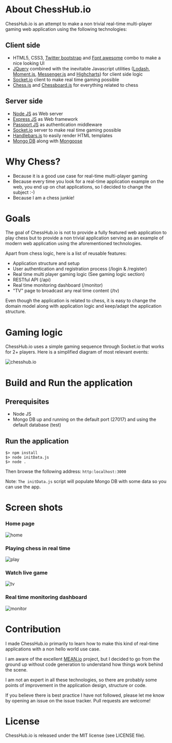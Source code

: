# About ChessHub.io

ChessHub.io is an attempt to make a non trivial real-time multi-player gaming web application using the following technologies:

## Client side

* HTML5, CSS3, <a href="http://getbootstrap.com/" target="_blank">Twitter bootstrap</a> and <a href="http://fortawesome.github.io/Font-Awesome/" target="_blank">Font awesome</a> combo to make a nice looking UI
* <a href="http://jquery.com/" target="_blank">JQuery</a> combined with the inevitable Javascript utilities (<a href="https://lodash.com/" target="_blank">Lodash</a>, <a href="http://momentjs.com/" target="_blank">Moment.js</a>, <a href="http://github.hubspot.com/messenger/" target="_blank">Messenger.js</a> and <a href="http://www.highcharts.com/" target="_blank">Highcharts</a>) for client side logic
* <a href="http://socket.io/" target="_blank">Socket.io</a> client to make real time gaming possible
* <a href="https://github.com/jhlywa/chess.js" target="_blank">Chess.js</a> and <a href="http://chessboardjs.com/" target="_blank">Chessboard.js</a> for everything related to chess

## Server side

* <a href="http://nodejs.org/" target="_blank">Node JS</a> as Web server
* <a href="http://expressjs.com/" target="_blank">Express JS</a> as Web framework
* <a href="http://passportjs.org/" target="_blank">Passport JS</a> as authentication middleware
* <a href="http://socket.io/" target="_blank">Socket.io</a> server to make real time gaming possible
* <a href="http://handlebarsjs.com/" target="_blank">Handlebars.js</a> to easily render HTML templates
* <a href="http://www.mongodb.org/" target="_blank">Mongo DB</a> along with <a href="http://mongoosejs.com/" target="_blank">Mongoose</a>

# Why Chess?

* Because it is a good use case for real-time multi-player gaming
* Because every time you look for a real-time application example on the web, you end up on chat applications, so I decided to change the subject :-)
* Because I am a chess junkie!

# Goals

The goal of ChessHub.io is not to provide a fully featured web application to play chess but to provide a non trivial
application serving as an example of modern web application using the aforementioned technologies.

Apart from chess logic, here is a list of reusable features:

* Application structure and setup
* User authentication and registration process (/login & /register)
* Real time multi player gaming logic (See gaming logic section)
* RESTful API (/api)
* Real time monitoring dashboard (/monitor)
* "TV" page to broadcast any real time content (/tv)

Even though the application is related to chess, it is easy to change the domain model along with application logic and keep/adapt the application structure.

# Gaming logic

ChessHub.io uses a simple gaming sequence through Socket.io that works for 2+ players. Here is a simplified diagram of most relevant events:

![chesshub.io](https://github.com/benas/chesshub.io/raw/master/site/chesshub-sequence-diagram.jpg)

# Build and Run the application

## Prerequisites

* Node JS
* Mongo DB up and running on the default port (27017) and using the default database (test)

## Run the application

```
$> npm install
$> node initData.js
$> node .
```

Then browse the following address: `http:localhost:3000`

Note: `The initData.js` script will populate Mongo DB with some data so you can use the app.

# Screen shots

### Home page

![home](https://github.com/benas/chesshub.io/raw/master/site/home.jpg)

### Playing chess in real time

![play](https://github.com/benas/chesshub.io/raw/master/site/play.jpg)

### Watch live game

![tv](https://github.com/benas/chesshub.io/raw/master/site/tv.jpg)

### Real time monitoring dashboard

![monitor](https://github.com/benas/chesshub.io/raw/master/site/monitor.jpg)

# Contribution

I made ChessHub.io primarily to learn how to make this kind of real-time applications with a non hello world use case.

I am aware of the excellent <a href="http://mean.io" target="_blank">MEAN.io</a> project, but I decided to go from the ground up without code generation to understand how things work behind the scene.

I am not an expert in all these technologies, so there are probably some points of improvement in the application design, structure or code.

If you believe there is best practice I have not followed, please let me know by opening an issue on the issue tracker. Pull requests are welcome!

# License

ChessHub.io is released under the MIT license (see LICENSE file).